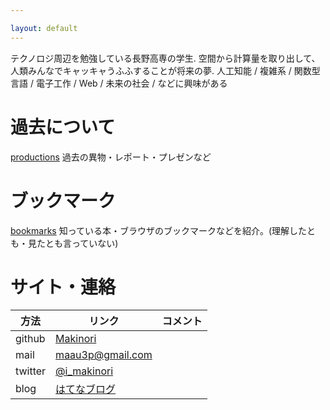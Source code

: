 ```yaml
---

layout: default
---
```


テクノロジ周辺を勉強している長野高専の学生. 空間から計算量を取り出して、人類みんなでキャッキャうふふすることが将来の夢. 人工知能 / 複雑系 / 関数型言語 / 電子工作 / Web / 未来の社会 / などに興味がある


# 過去について
[productions](./productions.html)
過去の異物・レポート・プレゼンなど

# ブックマーク
[bookmarks](./bookmarks.html) 
知っている本・ブラウザのブックマークなどを紹介。(理解したとも・見たとも言っていない)



# サイト・連絡

| 方法 | リンク | コメント |
|--|--|--|
| github | [Makinori](https://github.com/i-makinori) |
| mail | [maau3p@gmail.com](maau3p@gmail.com) |
| twitter | [@i_makinori](https://twitter.com/i_makinori) |
| blog | [はてなブログ](http://ikemaki.hatenablog.com/) |
 
